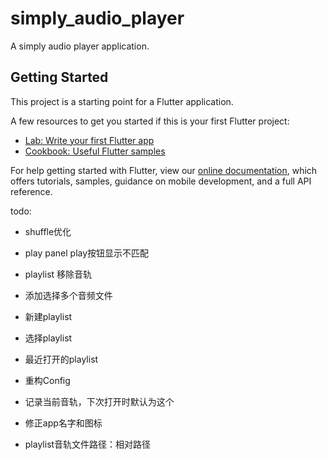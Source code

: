 # simply_audio_player

A simply audio player application.

## Getting Started

This project is a starting point for a Flutter application.

A few resources to get you started if this is your first Flutter project:

- [Lab: Write your first Flutter app](https://flutter.dev/docs/get-started/codelab)
- [Cookbook: Useful Flutter samples](https://flutter.dev/docs/cookbook)

For help getting started with Flutter, view our
[online documentation](https://flutter.dev/docs), which offers tutorials,
samples, guidance on mobile development, and a full API reference.

todo:
<del>
* shuffle优化
* play panel play按钮显示不匹配
* playlist 移除音轨
* 添加选择多个音频文件

* 新建playlist
* 选择playlist
* 最近打开的playlist
* 重构Config


* 记录当前音轨，下次打开时默认为这个

* 修正app名字和图标
</del>

* playlist音轨文件路径：相对路径
